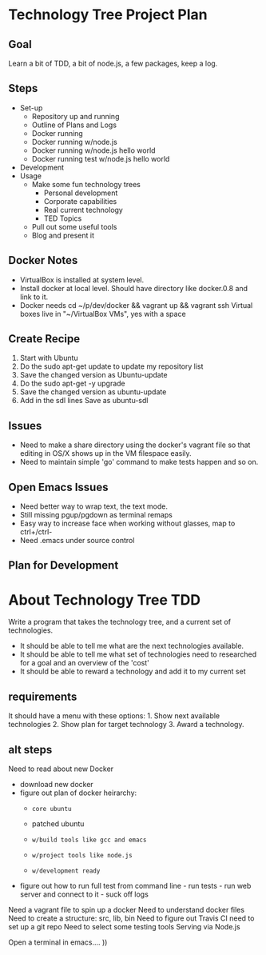 Technology Tree Project Plan
===


Goal
----
   Learn a bit of TDD, a bit of node.js, a few packages, keep a log.

Steps
----
*   Set-up
    *   Repository up and running
    *   Outline of Plans and Logs
    *   Docker running
    *   Docker running w/node.js
    * Docker running w/node.js hello world
    * Docker running test w/node.js hello world
* Development
* Usage
  * Make some fun technology trees
      * Personal development
      * Corporate capabilities
      * Real current technology
      * TED Topics
  * Pull out some useful tools
  *  Blog and present it

Docker Notes
----
*   VirtualBox is installed at system level.
*   Install docker at local level.  Should have directory like docker.0.8
      and link to it.
*   Docker needs
      cd ~/p/dev/docker && vagrant up && vagrant ssh
     Virtual boxes live in "~/VirtualBox VMs", yes with a space


Create Recipe
----
1.   Start with Ubuntu
2.   Do the
    sudo apt-get update
      to update my repository list
3.  Save the changed version as Ubuntu-update
4.  Do the
   sudo apt-get -y upgrade
5.  Save the changed version as ubuntu-update
6.  Add in the sdl lines
      Save as ubuntu-sdl

Issues
---

*  Need to make a share directory using the docker's vagrant file so that editing in OS/X shows up in the VM filespace easily.
*  Need to maintain simple 'go' command to make tests happen and so on.

Open Emacs Issues
--
- Need better way to wrap text, the text mode.
- Still missing pgup/pgdown as terminal remaps
- Easy way to increase face when working without glasses, map to ctrl+/ctrl-
- Need .emacs under source control


Plan for Development
---------------------


About Technology Tree TDD
=============

Write a program that takes the technology tree, and a current set of technologies.

*  It should be able to tell me what are the next technologies available.
* It should be able to tell me what set of technologies need to researched
  for a goal and an overview of the 'cost'
* It should be able to reward a technology and add it to my current set

requirements
-----

   It should have a menu with these options:
      1.  Show next available technologies
      2.  Show plan for target technology
      3.  Award a technology.


alt steps
---------

   Need to read about new Docker
   -   download new docker
   -   figure out plan of docker heirarchy:
       *     core ubuntu
       *    patched ubuntu
       *     w/build tools like gcc and emacs
       *     w/project tools like node.js
       *     w/development ready
   - figure out how to run full test from command line
         - run tests
         - run web server and connect to it
         - suck off logs

   Need a vagrant file to spin up a docker
   Need to understand docker files
   Need to create a structure:
      src, lib, bin
   Need to figure out Travis CI
      need to set up a git repo
   Need to select some testing tools
   Serving via Node.js

   Open a terminal in emacs....
))
